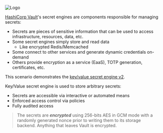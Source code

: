 <img src="https://education-yh.s3-us-west-2.amazonaws.com/Vault_Icon_FullColor.png" alt="Logo"/>

[HashiCorp Vault](https://www.vaultproject.io)'s secret engines are components responsible for managing secrets:

- Secrets are pieces of sensitive information that can be used to access infrastructure, resources, data, etc.
- Some secret engines simply store and read data
    - Like encrypted Redis/Memcached
- Some connect to other services and generate dynamic credentials on-demand
- Others provide encryption as a service (EaaS), TOTP generation, certificates, etc.

This scenario demonstrates the [key/value secret engine v2](https://www.vaultproject.io/docs/secrets/kv/index.html).

Key/Value secret engine is used to store arbitrary secrets:

- Secrets are accessible via interactive or automated means
- Enforced access control via policies
- Fully audited access

> The secrets are ***encrypted*** using 256-bits AES in GCM mode with a randomly generated nonce prior to writing them to its storage backend.
Anything that leaves Vault is encrypted.
